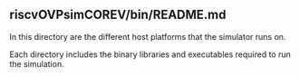 riscvOVPsimCOREV/bin/README.md
---
In this directory are the different host platforms that the simulator runs on.

Each directory includes the binary libraries and executables required to run the simulation.
